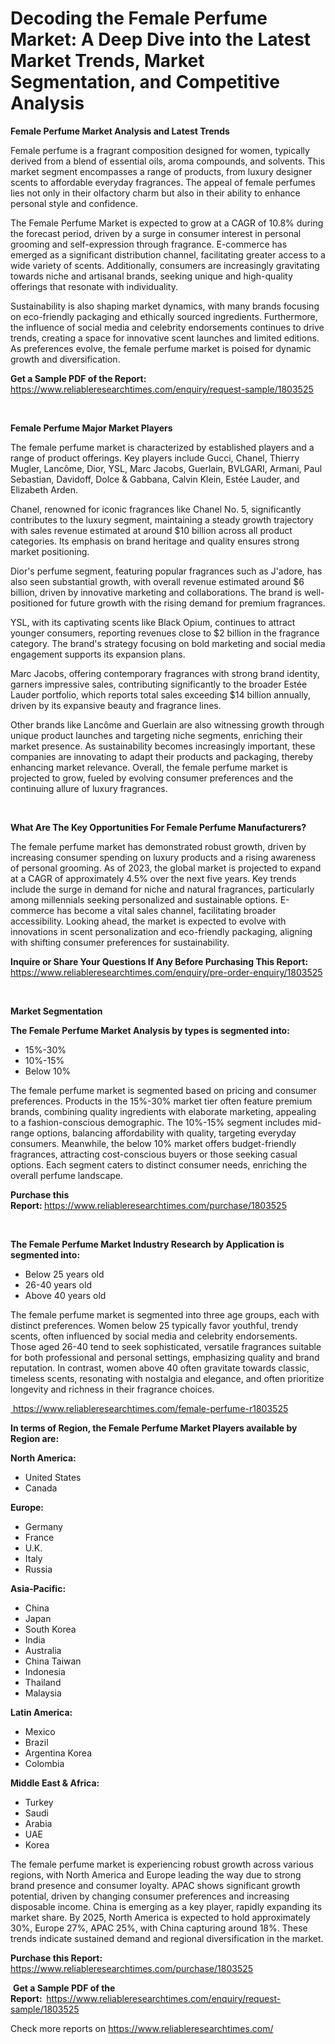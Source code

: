 <p><h1>Decoding the Female Perfume Market: A Deep Dive into the Latest Market Trends, Market Segmentation, and Competitive Analysis</h1></p><p><strong>Female Perfume Market Analysis and Latest Trends</strong></p>
<p><p>Female perfume is a fragrant composition designed for women, typically derived from a blend of essential oils, aroma compounds, and solvents. This market segment encompasses a range of products, from luxury designer scents to affordable everyday fragrances. The appeal of female perfumes lies not only in their olfactory charm but also in their ability to enhance personal style and confidence.</p><p>The Female Perfume Market is expected to grow at a CAGR of 10.8% during the forecast period, driven by a surge in consumer interest in personal grooming and self-expression through fragrance. E-commerce has emerged as a significant distribution channel, facilitating greater access to a wide variety of scents. Additionally, consumers are increasingly gravitating towards niche and artisanal brands, seeking unique and high-quality offerings that resonate with individuality.</p><p>Sustainability is also shaping market dynamics, with many brands focusing on eco-friendly packaging and ethically sourced ingredients. Furthermore, the influence of social media and celebrity endorsements continues to drive trends, creating a space for innovative scent launches and limited editions. As preferences evolve, the female perfume market is poised for dynamic growth and diversification.</p></p>
<p><strong>Get a Sample PDF of the Report:&nbsp;</strong> <a href="https://www.reliableresearchtimes.com/enquiry/request-sample/1803525?utm_campaign=2633&utm_medium=2&utm_source=Github&utm_content=ia&utm_term=04042025&utm_id=female-perfume">https://www.reliableresearchtimes.com/enquiry/request-sample/1803525</a></p>
<p>&nbsp;</p>
<p><strong>Female Perfume Major Market Players</strong></p>
<p><p>The female perfume market is characterized by established players and a range of product offerings. Key players include Gucci, Chanel, Thierry Mugler, Lancôme, Dior, YSL, Marc Jacobs, Guerlain, BVLGARI, Armani, Paul Sebastian, Davidoff, Dolce & Gabbana, Calvin Klein, Estée Lauder, and Elizabeth Arden. </p><p>Chanel, renowned for iconic fragrances like Chanel No. 5, significantly contributes to the luxury segment, maintaining a steady growth trajectory with sales revenue estimated at around $10 billion across all product categories. Its emphasis on brand heritage and quality ensures strong market positioning.</p><p>Dior's perfume segment, featuring popular fragrances such as J'adore, has also seen substantial growth, with overall revenue estimated around $6 billion, driven by innovative marketing and collaborations. The brand is well-positioned for future growth with the rising demand for premium fragrances.</p><p>YSL, with its captivating scents like Black Opium, continues to attract younger consumers, reporting revenues close to $2 billion in the fragrance category. The brand's strategy focusing on bold marketing and social media engagement supports its expansion plans.</p><p>Marc Jacobs, offering contemporary fragrances with strong brand identity, garners impressive sales, contributing significantly to the broader Estée Lauder portfolio, which reports total sales exceeding $14 billion annually, driven by its expansive beauty and fragrance lines.</p><p>Other brands like Lancôme and Guerlain are also witnessing growth through unique product launches and targeting niche segments, enriching their market presence. As sustainability becomes increasingly important, these companies are innovating to adapt their products and packaging, thereby enhancing market relevance. Overall, the female perfume market is projected to grow, fueled by evolving consumer preferences and the continuing allure of luxury fragrances.</p></p>
<p>&nbsp;</p>
<p><strong>What Are The Key Opportunities For Female Perfume Manufacturers?</strong></p>
<p><p>The female perfume market has demonstrated robust growth, driven by increasing consumer spending on luxury products and a rising awareness of personal grooming. As of 2023, the global market is projected to expand at a CAGR of approximately 4.5% over the next five years. Key trends include the surge in demand for niche and natural fragrances, particularly among millennials seeking personalized and sustainable options. E-commerce has become a vital sales channel, facilitating broader accessibility. Looking ahead, the market is expected to evolve with innovations in scent personalization and eco-friendly packaging, aligning with shifting consumer preferences for sustainability.</p></p>
<p><strong>Inquire or Share Your Questions If Any Before Purchasing This Report:</strong> <a href="https://www.reliableresearchtimes.com/enquiry/pre-order-enquiry/1803525?utm_campaign=2633&utm_medium=2&utm_source=Github&utm_content=ia&utm_term=04042025&utm_id=female-perfume">https://www.reliableresearchtimes.com/enquiry/pre-order-enquiry/1803525</a></p>
<p>&nbsp;</p>
<p><strong>Market Segmentation</strong></p>
<p><strong>The Female Perfume Market Analysis by types is segmented into:</strong></p>
<p><ul><li>15%-30%</li><li>10%-15%</li><li>Below 10%</li></ul></p>
<p><p>The female perfume market is segmented based on pricing and consumer preferences. Products in the 15%-30% market tier often feature premium brands, combining quality ingredients with elaborate marketing, appealing to a fashion-conscious demographic. The 10%-15% segment includes mid-range options, balancing affordability with quality, targeting everyday consumers. Meanwhile, the below 10% market offers budget-friendly fragrances, attracting cost-conscious buyers or those seeking casual options. Each segment caters to distinct consumer needs, enriching the overall perfume landscape.</p></p>
<p><strong>Purchase this Report:&nbsp;</strong><a href="https://www.reliableresearchtimes.com/purchase/1803525?utm_campaign=2633&utm_medium=2&utm_source=Github&utm_content=ia&utm_term=04042025&utm_id=female-perfume">https://www.reliableresearchtimes.com/purchase/1803525</a></p>
<p>&nbsp;</p>
<p><strong>The Female Perfume Market Industry Research by Application is segmented into:</strong></p>
<p><ul><li>Below 25 years old</li><li>26-40 years old</li><li>Above 40 years old</li></ul></p>
<p><p>The female perfume market is segmented into three age groups, each with distinct preferences. Women below 25 typically favor youthful, trendy scents, often influenced by social media and celebrity endorsements. Those aged 26-40 tend to seek sophisticated, versatile fragrances suitable for both professional and personal settings, emphasizing quality and brand reputation. In contrast, women above 40 often gravitate towards classic, timeless scents, resonating with nostalgia and elegance, and often prioritize longevity and richness in their fragrance choices.</p></p>
<p><a href="https://www.reliableresearchtimes.com/female-perfume-r1803525?utm_campaign=2633&utm_medium=2&utm_source=Github&utm_content=ia&utm_term=04042025&utm_id=female-perfume">&nbsp;https://www.reliableresearchtimes.com/female-perfume-r1803525</a></p>
<p><strong>In terms of Region, the Female Perfume Market Players available by Region are:</strong></p>
<p>
    <p> <strong> North America: </strong>
        <ul>
            <li>United States</li>
            <li>Canada</li>
        </ul>
        </p> 
    <p> <strong> Europe: </strong>
        <ul>
            <li>Germany</li>
            <li>France</li>
            <li>U.K.</li>
            <li>Italy</li>
            <li>Russia</li>
        </ul>
        </p> 
    <p> <strong> Asia-Pacific: </strong>
        <ul>
            <li>China</li>
            <li>Japan</li>
            <li>South Korea</li>
            <li>India</li>
            <li>Australia</li>
            <li>China Taiwan</li>
            <li>Indonesia</li>
            <li>Thailand</li>
            <li>Malaysia</li>
        </ul>
        </p> 
    <p> <strong> Latin America: </strong>
        <ul>
            <li>Mexico</li>
            <li>Brazil</li>
            <li>Argentina Korea</li>
            <li>Colombia</li>
        </ul>
        </p> 
    <p> <strong> Middle East & Africa: </strong>
        <ul>
            <li>Turkey</li>
            <li>Saudi</li>
            <li>Arabia</li>
            <li>UAE</li>
            <li>Korea</li>
        </ul>
    </p>
    </p>
<p><p>The female perfume market is experiencing robust growth across various regions, with North America and Europe leading the way due to strong brand presence and consumer loyalty. APAC shows significant growth potential, driven by changing consumer preferences and increasing disposable income. China is emerging as a key player, rapidly expanding its market share. By 2025, North America is expected to hold approximately 30%, Europe 27%, APAC 25%, with China capturing around 18%. These trends indicate sustained demand and regional diversification in the market.</p></p>
<p><strong>Purchase this Report: </strong><a href="https://www.reliableresearchtimes.com/purchase/1803525?utm_campaign=2633&utm_medium=2&utm_source=Github&utm_content=ia&utm_term=04042025&utm_id=female-perfume">https://www.reliableresearchtimes.com/purchase/1803525</a></p>
<p>&nbsp;<strong>Get a Sample PDF of the Report:&nbsp;&nbsp;</strong><a href="https://www.reliableresearchtimes.com/enquiry/request-sample/1803525?utm_campaign=2633&utm_medium=2&utm_source=Github&utm_content=ia&utm_term=04042025&utm_id=female-perfume">https://www.reliableresearchtimes.com/enquiry/request-sample/1803525</a></p>
<p><strong></strong></p>
<p>Check more reports on <a href="https://www.reliableresearchtimes.com/?utm_campaign=2633&utm_medium=2&utm_source=Github&utm_content=ia&utm_term=04042025&utm_id=female-perfume">https://www.reliableresearchtimes.com/</a></p>